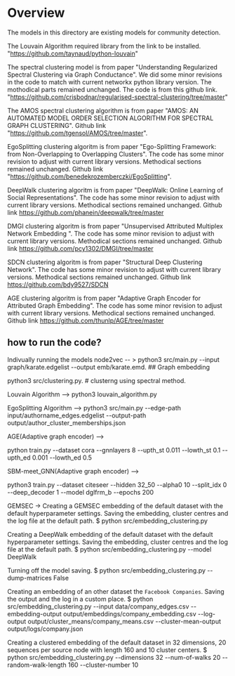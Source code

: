 # Overview

The models in this directory are existing models for community detection.

The Louvain Algorithm required library from the link to be installed. "https://github.com/taynaud/python-louvain"

The spectral clustering model is from paper "Understanding Regularized Spectral Clustering via Graph Conductance". We did some minor revisions in the code to match with current networkx python library version. The mothodical parts remained unchanged. The code is from this github link. "https://github.com/crisbodnar/regularised-spectral-clustering/tree/master" 


The AMOS spectral clustering algorithm is from paper "AMOS: AN AUTOMATED MODEL ORDER SELECTION ALGORITHM FOR SPECTRAL GRAPH CLUSTERING". Github link "https://github.com/tgensol/AMOS/tree/master". 

EgoSplitting clustering algoritm is from paper "Ego-Splitting Framework: from Non-Overlapping to Overlapping Clusters". The code has some minor revision to adjust with current library versions. Methodical sections remained unchanged. Github link "https://github.com/benedekrozemberczki/EgoSplitting". 

DeepWalk clustering algoritm is from paper "DeepWalk: Online Learning of Social Representations". The code has some minor revision to adjust with current library versions. Methodical sections remained unchanged. Github link https://github.com/phanein/deepwalk/tree/master

DMGI clustering algoritm is from paper "Unsupervised Attributed Multiplex Network Embedding ". The code has some minor revision to adjust with current library versions. Methodical sections remained unchanged. Github link https://github.com/pcy1302/DMGI/tree/master

SDCN clustering algoritm is from paper "Structural Deep Clustering Network". The code has some minor revision to adjust with current library versions.  Methodical sections remained unchanged. Github link https://github.com/bdy9527/SDCN

AGE clustering algoritm is from paper "Adaptive Graph Encoder for Attributed Graph Embedding". The code has some minor revision to adjust with current library versions.  Methodical sections remained unchanged. Github link  https://github.com/thunlp/AGE/tree/master


## how to run the code?

Indivually running the models
node2vec -- > 
python3 src/main.py --input graph/karate.edgelist --output emb/karate.emd. ## Graph embedding

python3 src/clustering.py. # clusterng using spectral method.

Louvain Algorithm --> python3 louvain_algorithm.py

EgoSplitting Algorithm --> python3 src/main.py --edge-path input/authorname_edges.edgelist --output-path output/author_cluster_memberships.json

AGE(Adaptive graph encoder) -->

python train.py --dataset cora --gnnlayers 8 --upth_st 0.011 --lowth_st 0.1 --upth_ed 0.001 --lowth_ed 0.5

SBM-meet_GNN(Adaptive graph encoder) -->

python3 train.py --dataset citeseer --hidden 32_50 --alpha0 10 --split_idx 0 --deep_decoder 1 --model dglfrm_b --epochs 200

GEMSEC -> 
Creating a GEMSEC embedding of the default dataset with the default hyperparameter settings. Saving the embedding, cluster centres and the log file at the default path.
$ python src/embedding_clustering.py

Creating a DeepWalk embedding of the default dataset with the default hyperparameter settings. Saving the embedding, cluster centres and the log file at the default path.
$ python src/embedding_clustering.py --model DeepWalk

Turning off the model saving.
$ python src/embedding_clustering.py --dump-matrices False

Creating an embedding of an other dataset the `Facebook Companies`. Saving the output and the log in a custom place.
$ python src/embedding_clustering.py --input data/company_edges.csv  --embedding-output output/embeddings/company_embedding.csv --log-output output/cluster_means/company_means.csv --cluster-mean-output output/logs/company.json

Creating a clustered embedding of the default dataset in 32 dimensions, 20 sequences per source node with length 160 and 10 cluster centers.
$ python src/embedding_clustering.py --dimensions 32 --num-of-walks 20 --random-walk-length 160 --cluster-number 10



